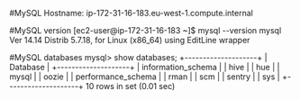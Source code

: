 #MySQL Hostname:
ip-172-31-16-183.eu-west-1.compute.internal

#MySQL version
[ec2-user@ip-172-31-16-183 ~]$ mysql --version
mysql  Ver 14.14 Distrib 5.7.18, for Linux (x86_64) using  EditLine wrapper

#MySQL databases
mysql> show databases;
+--------------------+
| Database           |
+--------------------+
| information_schema |
| hive               |
| hue                |
| mysql              |
| oozie              |
| performance_schema |
| rman               |
| scm                |
| sentry             |
| sys                |
+--------------------+
10 rows in set (0.01 sec)
